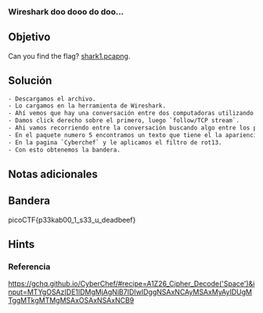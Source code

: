 ### Wireshark doo dooo do doo...
## Objetivo

Can you find the flag? [shark1.pcapng](https://mercury.picoctf.net/static/ae5b2bc07928fca272ff3900dc9a6cef/shark1.pcapng).
## Solución
```bash
- Descargamos el archivo.
- Lo cargamos en la herramienta de Wireshark.
- Ahí vemos que hay una conversación entre dos computadoras utilizando el protocolo HTTP.
- Damos click derecho sobre el primero, luego `follow/TCP stream`.
- Ahi vamos recorriendo entre la conversación buscando algo entre los paquetes que nos pueda servir.
- En el paquete numero 5 encontramos un texto que tiene el la apariencia de la bandera pero parece estar rotada.
- En la pagina `Cyberchef` y le aplicamos el filtro de rot13.
- Con esto obtenemos la bandera.
```
## Notas adicionales

## Bandera

picoCTF{p33kab00_1_s33_u_deadbeef}
## Hints

### Referencia

https://gchq.github.io/CyberChef/#recipe=A1Z26_Cipher_Decode('Space')&input=MTYgOSAzIDE1IDMgMjAgNiB7IDIwIDggNSAxNCAyMSAxMyAyIDUgMTggMTkgMTMgMSAxOSAxNSAxNCB9